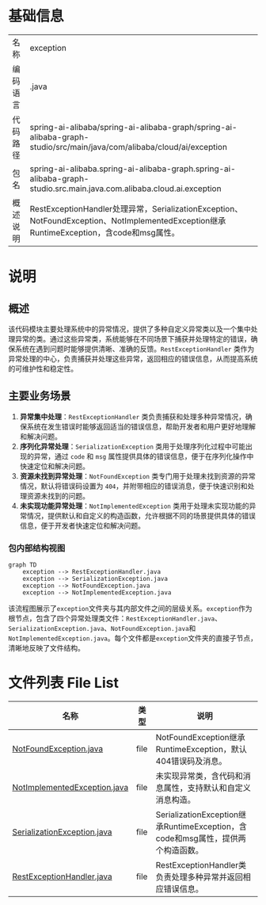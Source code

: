 # 基础信息

|      |      |
|------|------|
| 名称 | exception |
| 编码语言 | .java |
| 代码路径 | spring-ai-alibaba/spring-ai-alibaba-graph/spring-ai-alibaba-graph-studio/src/main/java/com/alibaba/cloud/ai/exception |
| 包名 | spring-ai-alibaba.spring-ai-alibaba-graph.spring-ai-alibaba-graph-studio.src.main.java.com.alibaba.cloud.ai.exception |
| 概述说明 | RestExceptionHandler处理异常，SerializationException、NotFoundException、NotImplementedException继承RuntimeException，含code和msg属性。 |

# 说明

## 概述
该代码模块主要处理系统中的异常情况，提供了多种自定义异常类以及一个集中处理异常的类。通过这些异常类，系统能够在不同场景下捕获并处理特定的错误，确保系统在遇到问题时能够提供清晰、准确的反馈。`RestExceptionHandler` 类作为异常处理的中心，负责捕获并处理这些异常，返回相应的错误信息，从而提高系统的可维护性和稳定性。

## 主要业务场景
1. **异常集中处理**：`RestExceptionHandler` 类负责捕获和处理多种异常情况，确保系统在发生错误时能够返回适当的错误信息，帮助开发者和用户更好地理解和解决问题。
2. **序列化异常处理**：`SerializationException` 类用于处理序列化过程中可能出现的异常，通过 `code` 和 `msg` 属性提供具体的错误信息，便于在序列化操作中快速定位和解决问题。
3. **资源未找到异常处理**：`NotFoundException` 类专门用于处理未找到资源的异常情况，默认将错误码设置为 `404`，并附带相应的错误消息，便于快速识别和处理资源未找到的问题。
4. **未实现功能异常处理**：`NotImplementedException` 类用于处理未实现功能的异常情况，提供默认和自定义的构造函数，允许根据不同的场景提供具体的错误信息，便于开发者快速定位和解决问题。


### 包内部结构视图

```mermaid
graph TD
    exception --> RestExceptionHandler.java
    exception --> SerializationException.java
    exception --> NotFoundException.java
    exception --> NotImplementedException.java
```

该流程图展示了`exception`文件夹与其内部文件之间的层级关系。`exception`作为根节点，包含了四个异常处理类文件：`RestExceptionHandler.java`、`SerializationException.java`、`NotFoundException.java`和`NotImplementedException.java`。每个文件都是`exception`文件夹的直接子节点，清晰地反映了文件结构。

# 文件列表 File List

| 名称   | 类型  | 说明 |
|-------|------|-------------|
| [NotFoundException.java](NotFoundException.md) | file | NotFoundException继承RuntimeException，默认404错误码及消息。 |
| [NotImplementedException.java](NotImplementedException.md) | file | 未实现异常类，含代码和消息属性，支持默认和自定义消息构造。 |
| [SerializationException.java](SerializationException.md) | file | SerializationException继承RuntimeException，含code和msg属性，提供两个构造函数。 |
| [RestExceptionHandler.java](RestExceptionHandler.md) | file | RestExceptionHandler类负责处理多种异常并返回相应错误信息。 |


